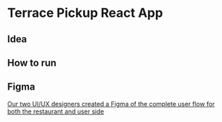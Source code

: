 # Terrace Pickup React App
## Idea
## How to run
## Figma
[Our two UI/UX designers created a Figma of the complete user flow for both the restaurant and user side](https://www.figma.com/file/YSXPWkmC3BhqieXJ3bdVMZ/Terrace?node-id=0%3A1)
